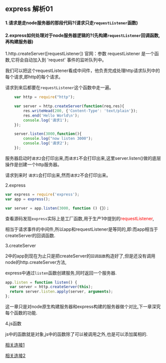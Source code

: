 ## express 解析01



#### 1.请求是走node服务器的那段代码?(请求只走`requestListener`函数)

#### 2.express如何处理对于node服务器逻辑的?(先构建`requestListener`回调函数,再构建服务器)

1.http.createServer([requestListener])
  官网：参数 requestListener 是一个函数,它将会自动加入到 'request' 事件的监听队列中。

  我们可以把这个requestListener看成中间件，他负责完成处理http请求队列中的每个请求,即http的每个请求。

  请求到来后都要在`requestListener`这个函数中走一遍。
```js
    var http = require("http");

    var server = http.createServer(function(req,res){
        res.writeHead(200, {'Content-Type': 'text/plain'});
        res.end('Hello World\n');
        console.log('请求1');
    });

    server.listen(3000,function(){
        console.log("now listen 3000");
        console.log('请求2');
    });
```
服务器启动时`请求2`会打印出来,而`请求1`不会打印出来,这里server.listen()做的底层操作是创建一个http服务器。

请求到来时 `请求1`会打印出来,然而`请求2`不会打印出来。

2.express

```js
var express = require('express');
var app = express();

var server = app.listen(3000, function () {}）；


```
查看源码发现`express`实际上是工厂函数,用于生产1中提到的<font color="red">requestListener</font>,

相当于请求事件的中间件,所以app和requestListener是等同的,即:而app相当于createServer的回调函数.

3.createServer

2中的app到现在为止只是把createServer的`回调函数`构造好了,但是还没有调用node的http.createServer方法,

express中通过`listen`函数创建服务,同时返回一个服务器.
```js
app.listen = function listen() {
  var server = http.createServer(this);
  return server.listen.apply(server, arguments);
};
```

这一章只是对node原生构建服务器和express构建的服务器做个对比,下一章深究每个函数的功能.

4.js函数

js中的函数就是对象,js中的函数除了可以被调用之外,也是可以添加属相的.

[相关连接1](https://segmentfault.com/a/1190000003874989)

[相关连接2](http://syaning.com/2015/05/20/dive-into-express/)